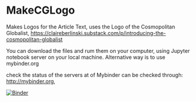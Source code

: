 # MakeCGLogo
Makes Logos for the Article Text, uses the Logo of the Cosmopolitan Globalist, https://claireberlinski.substack.com/p/introducing-the-cosmopolitan-globalist

You can download the files and rum them on your computer, using Jupyter notebook server on your local machine. Alternative way is to use mybinder.org

check the status of the servers at of Mybinder can be checked through: http://mybinder.org, 

[![Binder](http://mybinder.org/badge.svg)](http://mybinder.org:/repo/omersayli/MakeCGLogo/CG.ipynb)
